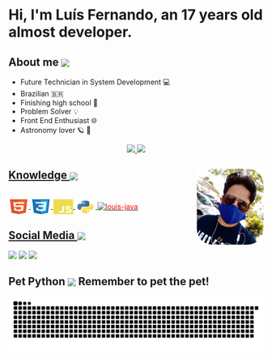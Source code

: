 # Hi, I'm Luís Fernando, an 17 years old almost developer.

## About me <img width="40px" align="center" src='https://d3qhp42p4neron.cloudfront.net/ARCHIVE/animated/3.0/GIF/512/rocket.gif?Expires=1652573182&amp;Signature=OqIO7aeFt05SvLC55M2x7XWGw5QK~lTmyKT-geAooSP19ojoJ92KE4qF2maNUdFA8wPNRadsPjbhkixQMcwpAvSBJa0n8IUkVJfb-sJD~OHoWtsZSwnvDfhBGCKQKBNCp7xJ~RD5urDMQc1I5fT6OHEYjwRgbeQiqZEXiNZEGwYfA-L381RHqvsKWsw8A4TLv~fhAM2juP4LJ-CDt8-e~VYlOoCpGWRETbwAQDuSx~vH~pT~6-Fvsbjjs7k7R6Bc0TvmrtAvTh8W8ahhwBpsxj8u13d6lqFTFRPl8br1w9YKCw6KL1Ggvvl4bxK2UChpky21GntpptGQKSfGP39rOQ__&amp;Key-Pair-Id=APKAIRGCVGOY7DOKYTJA'>
  - Future Technician in System Development 💻
  - Brazilian 🇧🇷
  - Finishing high school 📖
  - Problem Solver 💡
  - Front End Enthusiast 🌐
  - Astronomy lover 🪐 🔭

<div align="center">
  <a href="https://github.com/LuisFernandoCB">
  <img height="180em" src="https://github-readme-stats.vercel.app/api?username=LuisFernandoCB&show_icons=true&theme=blue-green&include_all_commits=true&count_private=true">
  <img height="180em" src="https://github-readme-stats.vercel.app/api/top-langs/?username=LuisFernandoCB&layout=compact&langs_count=7&theme=blue-green">
</div>
  
<img align="right" alt="Louis-pic" height="150" src="https://github.com/LuisFernandoCB/LuisFernandoCB/blob/main/perfilredon.png">
</div>

## Knowledge <img width="40px" align="center" src="https://cdn.joypixels.com/products/previews/O6D7BMG8R2DMMNC4LLZH/3118_NjRmGZRqNOQSl6AfTLia21kEaDbQgbsp.gif">

<div style="display: inline_block; color: red;"><br>
  <img align="center" alt="louis-HTML" height="30" width="40" src="https://raw.githubusercontent.com/devicons/devicon/master/icons/html5/html5-original.svg">
  <img align="center" alt="louis-CSS" height="30" width="40" src="https://raw.githubusercontent.com/devicons/devicon/master/icons/css3/css3-original.svg">
  <img align="center" alt="louis-Js" height="30" width="40" src="https://raw.githubusercontent.com/devicons/devicon/master/icons/javascript/javascript-plain.svg">
  <img align="center" alt="louis-Python" height="30" width="40" src="https://raw.githubusercontent.com/devicons/devicon/master/icons/python/python-original.svg">
  <img align="center" alt="louis-java" height="40" width="40" src="https://raw.githubusercontent.com/gist/LuisFernandoCB/b671ea8a0db895057d2d575d856cfa7d/raw/6a5425c6fb92c6c4744bfa566f7e0d94acf79533/java.svg">
</div>
  
## Social Media <img width="40px" align="center" src="https://cdn.joypixels.com/products/previews/O6D7BMG8R2DMMNC4LLZH/3103_XrKeYX3DRCF5WKgu2v13fbhTwkTxTdyG.gif">
  
<div> 
  <a href="https://www.instagram.com/luisfernandocb0820/" target="_blank"><img src="https://img.shields.io/badge/-Instagram-%23E4405F?style=for-the-badge&logo=instagram&logoColor=white" target="_blank"></a>
  <a href = "mailto:lfcb0820@gmail.com"><img src="https://img.shields.io/badge/Gmail-D14836?style=for-the-badge&logo=gmail&logoColor=white" target="_blank"></a>
  <a href="https://www.linkedin.com/in/luís-fernando-cavalcante-barbosa-276808225/" target="_blank"><img src="https://img.shields.io/badge/-LinkedIn-%230077B5?style=for-the-badge&logo=linkedin&logoColor=white" target="_blank"></a> 
 
## Pet Python <img width="40px" align="center" src="https://cdn.joypixels.com/products/previews/O6D7BMG8R2DMMNC4LLZH/3093_HjgESrckdGU7zYxTAYeXKeGd17abTuBS.gif"> Remember to pet the pet!  
  
  ![Snake animation](https://github.com/LuisFernandoCB/LuisFernandoCB/blob/output/github-contribution-grid-snake.svg)
 
</div>
